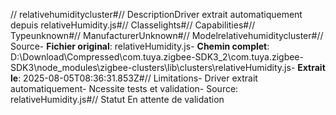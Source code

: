 // relativehumiditycluster#// DescriptionDriver extrait automatiquement depuis relativeHumidity.js#// Classelights#// Capabilities#// Typeunknown#// ManufacturerUnknown#// Modelrelativehumiditycluster#// Source- **Fichier original**: relativeHumidity.js- **Chemin complet**: D:\Download\Compressed\com.tuya.zigbee-SDK3_2\com.tuya.zigbee-SDK3\node_modules\zigbee-clusters\lib\clusters\relativeHumidity.js- **Extrait le**: 2025-08-05T08:36:31.853Z#// Limitations- Driver extrait automatiquement- Ncessite tests et validation- Source: relativeHumidity.js#// Statut En attente de validation
